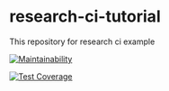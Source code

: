 # research-ci-tutorial
This repository for research ci example


[![Maintainability](https://api.codeclimate.com/v1/badges/25d20136b71873c4b5f9/maintainability)](https://codeclimate.com/github/seunghwan1228/research-ci-tutorial/maintainability)

[![Test Coverage](https://api.codeclimate.com/v1/badges/25d20136b71873c4b5f9/test_coverage)](https://codeclimate.com/github/seunghwan1228/research-ci-tutorial/test_coverage)